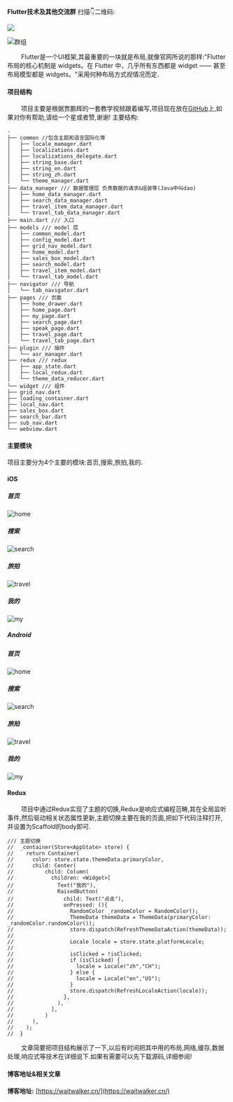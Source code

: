 **Flutter技术及其他交流群** 扫描👇二维码:


<img src="https://github.com/waitwalker/Resources/blob/master/Flutter/group/flutter_development.JPG?raw=true" style="zoom80%" />

![群组](https://github.com/waitwalker/Resources/blob/master/Flutter/group/flutter_development.JPG?raw=true)

&nbsp;&nbsp;&nbsp;&nbsp;&nbsp;&nbsp;&nbsp;&nbsp;Flutter是一个UI框架,其最重要的一块就是布局,就像官网所说的那样:"Flutter 布局的核心机制是 widgets。在 Flutter 中，几乎所有东西都是 widget —— 甚至布局模型都是 widgets。"采用何种布局方式视情况而定.

#### 项目结构
&nbsp;&nbsp;&nbsp;&nbsp;&nbsp;&nbsp;&nbsp;&nbsp;项目主要是根据贾鹏辉的一套教学视频跟着编写,项目现在放在[GitHub](https://github.com/waitwalker/flutter_trip)上,如果对你有帮助,请给一个星或者赞,谢谢!
主要结构:
```
.
├── common //包含主题和语言国际化等
│   ├── locale_mamager.dart
│   ├── localizations.dart
│   ├── localizations_delegate.dart
│   ├── string_base.dart
│   ├── string_en.dart
│   ├── string_zh.dart
│   └── theme_manager.dart
├── data_manager /// 数据管理层 负责数据的请求&组装等(Java中叫dao)
│   ├── home_data_manager.dart
│   ├── search_data_manager.dart
│   ├── travel_item_data_manager.dart
│   └── travel_tab_data_manager.dart
├── main.dart /// 入口
├── models /// model 层
│   ├── common_model.dart
│   ├── config_model.dart
│   ├── grid_nav_model.dart
│   ├── home_model.dart
│   ├── sales_box_model.dart
│   ├── search_model.dart
│   ├── travel_item_model.dart
│   └── travel_tab_model.dart
├── navigator /// 导航
│   └── tab_navigator.dart
├── pages /// 页面
│   ├── home_drawer.dart
│   ├── home_page.dart
│   ├── my_page.dart
│   ├── search_page.dart
│   ├── speak_page.dart
│   ├── travel_page.dart
│   └── travel_tab_page.dart
├── plugin /// 插件
│   └── asr_manager.dart
├── redux /// redux
│   ├── app_state.dart
│   ├── local_redux.dart
│   └── theme_data_reducer.dart
└── widget /// 组件
├── grid_nav.dart
├── loading_container.dart
├── local_nav.dart
├── sales_box.dart
├── search_bar.dart
├── sub_nav.dart
└── webview.dart
```

#### 主要模块
项目主要分为4个主要的模块:首页,搜索,旅拍,我的.
#### iOS
##### 首页
![home](https://github.com/waitwalker/Resources/blob/master/Flutter/flutter_trip/iOS/home/home_join.jpg?raw=true)
##### 搜索
![search](https://github.com/waitwalker/Resources/blob/master/Flutter/flutter_trip/iOS/search/search_join.png?raw=true)
##### 旅拍
![travel](https://github.com/waitwalker/Resources/blob/master/Flutter/flutter_trip/iOS/travel/travel_join.jpg?raw=true)
##### 我的
![my](https://github.com/waitwalker/Resources/blob/master/Flutter/flutter_trip/iOS/my/my_join.png?raw=true)

##### Android
##### 首页
![home](https://github.com/waitwalker/Resources/blob/master/Flutter/flutter_trip/Android/home/home_join.jpg?raw=true)
##### 搜索
![search](https://github.com/waitwalker/Resources/blob/master/Flutter/flutter_trip/Android/search/search_join.png?raw=true)
##### 旅拍
![travel](https://github.com/waitwalker/Resources/blob/master/Flutter/flutter_trip/Android/travel/travel_join.jpg?raw=true)
##### 我的
![my](https://github.com/waitwalker/Resources/blob/master/Flutter/flutter_trip/Android/my/my_join.png?raw=true)

#### Redux
&nbsp;&nbsp;&nbsp;&nbsp;&nbsp;&nbsp;&nbsp;&nbsp;项目中通过Redux实现了主题的切换,Redux是响应式编程范畴,其在全局监听事件,然后驱动相关状态属性更新,主题切换主要在我的页面,把如下代码注释打开,并设置为Scaffold的body即可.
```
/// 主题切换
//  _container(Store<AppState> store) {
//    return Container(
//      color: store.state.themeData.primaryColor,
//      child: Center(
//          child: Column(
//            children: <Widget>[
//              Text("我的"),
//              RaisedButton(
//                child: Text("点击"),
//                onPressed: (){
//                  RandomColor _randomColor = RandomColor();
//                  ThemeData themeData = ThemeData(primaryColor: _randomColor.randomColor());
//                  store.dispatch(RefreshThemeDataAction(themeData));
//
//                  Locale locale = store.state.platformLocale;
//
//                  isClicked = !isClicked;
//                  if (isClicked) {
//                    locale = Locale("zh","CH");
//                  } else {
//                    locale = Locale("en","US");
//                  }
//                  store.dispatch(RefreshLocaleAction(locale));
//                },
//              ),
//            ],
//          )
//      ),
//    );
//  }
```
&nbsp;&nbsp;&nbsp;&nbsp;&nbsp;&nbsp;&nbsp;&nbsp;文章简要把项目结构展示了一下,以后有时间把其中用的布局,网络,缓存,数据处理,响应式等技术在详细说下.如果有需要可以先下载源码,详细参阅!

#### 博客地址&相关文章
**博客地址:** [https://waitwalker.cn/](https://waitwalker.cn/)


